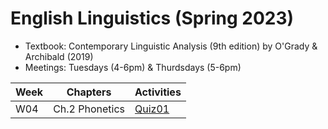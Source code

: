 # English Linguistics (Spring 2023)

+ Textbook: Contemporary Linguistic Analysis (9th edition) by O'Grady & Archibald (2019)
+ Meetings: Tuesdays (4-6pm) & Thurdsdays (5-6pm)




|Week|Chapters|Activities|
|---|---|---|
|W04|Ch.2 Phonetics | [Quiz01](https://forms.gle/kc6MbbBj19BVXRjb9)|
